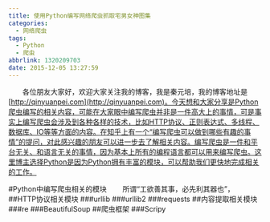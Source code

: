 ```yaml
---
title: 使用Python编写网络爬虫抓取宅男女神图集
categories:
  - 网络爬虫
tags:
  - Python
  - 爬虫
abbrlink: 1320209703
date: 2015-12-05 13:27:59
---
```

&emsp;&emsp;各位朋友大家好，欢迎大家关注我的博客，我是秦元培，我的博客地址是[http://qinyuanpei.com](http://qinyuanpei.com)。今天想和大家分享是Python爬虫编写的相关内容，可能在大家眼中编写爬虫并非是一件高大上的事情，可是事实上编写爬虫会涉及到各种各样的技术，比如HTTP协议、正则表达式、多线程、数据库、IO等等方面的内容。在知乎上有一个“编写爬虫可以做到哪些有趣的事情”的提问，对此感兴趣的朋友可以进一步去了解相关内容。编写爬虫是一件和平台无关、和语言无关的事情，因为基本上所有的编程语言都可以用来编写爬虫。这里博主选择Python是因为Python拥有丰富的模块，可以帮助我们更快地完成相关的工作。

<!--more-->

#Python中编写爬虫相关的模块
&emsp;&emsp;所谓“工欲善其事，必先利其器也”，
##HTTP协议相关模块
###urllib
###urllib2
###requests
##内容提取相关模块
###re
###BeautifulSoup
##爬虫框架
###Scripy
